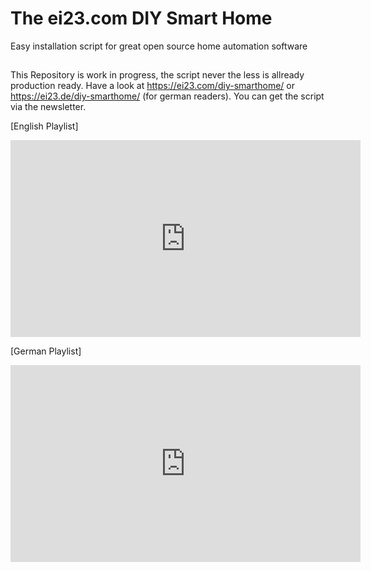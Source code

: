 # The ei23.com DIY Smart Home
Easy installation script for great open source home automation software

##
This Repository is work in progress, the script never the less is allready production ready.
Have a look at https://ei23.com/diy-smarthome/ or https://ei23.de/diy-smarthome/ (for german readers).
You can get the script via the newsletter.

[English Playlist]
<iframe width="560" height="315" src="https://www.youtube.com/embed/videoseries?list=PLA4hcTFeulZcGNxLxbJdqPaHvpPjgBwHp" frameborder="0" allow="autoplay; encrypted-media" allowfullscreen></iframe>

[German Playlist]
<iframe width="560" height="315" src="https://www.youtube.com/embed/videoseries?list=PLA4hcTFeulZdEGwWtHhla-Xd_b8BMH5Rp" frameborder="0" allow="autoplay; encrypted-media" allowfullscreen></iframe>
